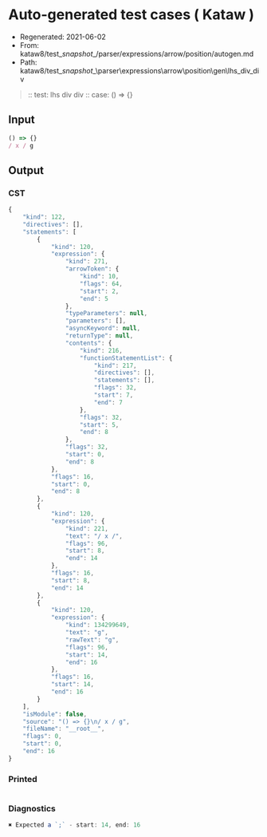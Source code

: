 # Auto-generated test cases ( Kataw )
- Regenerated: 2021-06-02
- From: kataw8/test\__snapshot__/parser/expressions/arrow/position/autogen.md
- Path: kataw8/test\__snapshot__\parser\expressions\arrow\position\gen\lhs_div_div
> :: test: lhs div div
> :: case: () => {}
## Input

`````js
() => {}
/ x / g
`````
## Output

### CST

```javascript
{
    "kind": 122,
    "directives": [],
    "statements": [
        {
            "kind": 120,
            "expression": {
                "kind": 271,
                "arrowToken": {
                    "kind": 10,
                    "flags": 64,
                    "start": 2,
                    "end": 5
                },
                "typeParameters": null,
                "parameters": [],
                "asyncKeyword": null,
                "returnType": null,
                "contents": {
                    "kind": 216,
                    "functionStatementList": {
                        "kind": 217,
                        "directives": [],
                        "statements": [],
                        "flags": 32,
                        "start": 7,
                        "end": 7
                    },
                    "flags": 32,
                    "start": 5,
                    "end": 8
                },
                "flags": 32,
                "start": 0,
                "end": 8
            },
            "flags": 16,
            "start": 0,
            "end": 8
        },
        {
            "kind": 120,
            "expression": {
                "kind": 221,
                "text": "/ x /",
                "flags": 96,
                "start": 8,
                "end": 14
            },
            "flags": 16,
            "start": 8,
            "end": 14
        },
        {
            "kind": 120,
            "expression": {
                "kind": 134299649,
                "text": "g",
                "rawText": "g",
                "flags": 96,
                "start": 14,
                "end": 16
            },
            "flags": 16,
            "start": 14,
            "end": 16
        }
    ],
    "isModule": false,
    "source": "() => {}\n/ x / g",
    "fileName": "__root__",
    "flags": 0,
    "start": 0,
    "end": 16
}
```

### Printed

```javascript

```

### Diagnostics

```javascript
✖ Expected a `;` - start: 14, end: 16

```

